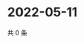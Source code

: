 # 2022-05-11

共 0 条

<!-- BEGIN WEIBO -->
<!-- 最后更新时间 Wed May 11 2022 18:01:31 GMT+0800 (China Standard Time) -->

<!-- END WEIBO -->
